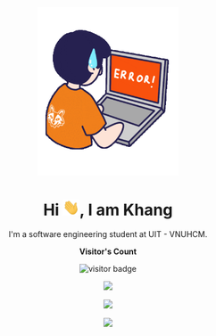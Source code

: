 <p align="center"><img src="./assets/giphy.gif" width="50%" height="50%"></p>

<h1 align="center">Hi <img src="https://raw.githubusercontent.com/KevinPatel04/KevinPatel04/master/Hi.gif" width="30px">, I am Khang </h1>

<p align="center" width="150px">I'm a software engineering student at UIT - VNUHCM.</p>

<p align="center"><b>Visitor's Count</b></p>
<p align="center"><img src="https://profile-counter.glitch.me/thsnd-kg/count.svg" alt="visitor badge"/></p>
<p align="center"><img src="https://github-readme-stats.vercel.app/api/top-langs/?username=thsnd-kg&layout=compact&hide=TSQL&theme=radical"></p>
<p align="center" ><img src="https://github-readme-stats.vercel.app/api?username=thsnd-kg&count_private=true&show_icons=true&&theme=radical&include_all_commits=true" width="400"></p> 
<p align="center" ><img src="https://github-readme-streak-stats.herokuapp.com?user=thsnd-kg&theme=radical"></p>
